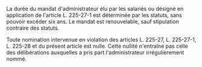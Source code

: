La durée du mandat d'administrateur élu par les salariés ou désigné en application de l'article L. 225-27-1 est déterminée par les statuts, sans pouvoir excéder six ans. Le mandat est renouvelable, sauf stipulation contraire des statuts. 


Toute nomination intervenue en violation des articles L. 225-27, L. 225-27-1, L. 225-28 et du présent article est nulle. Cette nullité n'entraîne pas celle des délibérations auxquelles a pris part l'administrateur irrégulièrement nommé.

